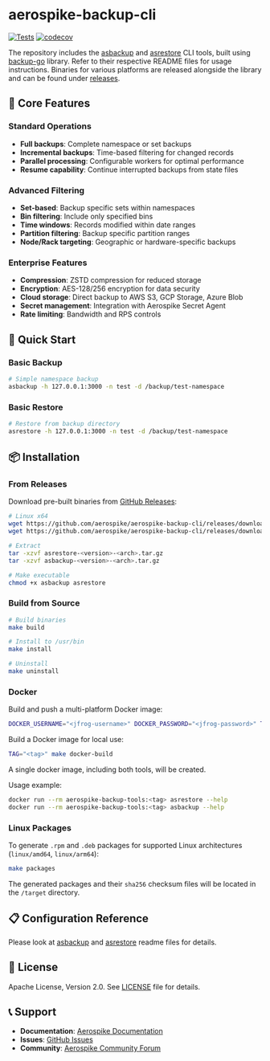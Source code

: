 # aerospike-backup-cli
[![Tests](https://github.com/aerospike/backup-go/actions/workflows/tests.yml/badge.svg)](https://github.com/aerospike/aerospike-backup-cli/actions/workflows/tests.yml)
[![codecov](https://codecov.io/gh/aerospike/backup-go/graph/badge.svg?token=S0gfl2zCcZ)](https://codecov.io/gh/aerospike/aerospike-backup-cli)

The repository includes the [asbackup](./asbackup) and [asrestore](./asrestore) CLI tools,
built using [backup-go](https://github.com/aerospike/backup-go) library.
Refer to their respective README files for usage instructions.
Binaries for various platforms are released alongside the library and can be found under
[releases](https://github.com/aerospike/aerospike-backup-cli/releases).

## 🔧 Core Features

### Standard Operations
- **Full backups**: Complete namespace or set backups
- **Incremental backups**: Time-based filtering for changed records
- **Parallel processing**: Configurable workers for optimal performance
- **Resume capability**: Continue interrupted backups from state files

### Advanced Filtering
- **Set-based**: Backup specific sets within namespaces
- **Bin filtering**: Include only specified bins
- **Time windows**: Records modified within date ranges
- **Partition filtering**: Backup specific partition ranges
- **Node/Rack targeting**: Geographic or hardware-specific backups

### Enterprise Features
- **Compression**: ZSTD compression for reduced storage
- **Encryption**: AES-128/256 encryption for data security
- **Cloud storage**: Direct backup to AWS S3, GCP Storage, Azure Blob
- **Secret management**: Integration with Aerospike Secret Agent
- **Rate limiting**: Bandwidth and RPS controls

## 🚀 Quick Start

### Basic Backup
```bash
# Simple namespace backup
asbackup -h 127.0.0.1:3000 -n test -d /backup/test-namespace
```

### Basic Restore
```bash
# Restore from backup directory
asrestore -h 127.0.0.1:3000 -n test -d /backup/test-namespace
```

## 📦 Installation

### From Releases
Download pre-built binaries from [GitHub Releases](https://github.com/aerospike/aerospike-backup-cli/releases):

```bash
# Linux x64
wget https://github.com/aerospike/aerospike-backup-cli/releases/download/<version>/asrestore-<version>-<arch>.tar.gz
wget https://github.com/aerospike/aerospike-backup-cli/releases/download/<version>/asbackup-<version>-<arch>.tar.gz

# Extract
tar -xzvf asrestore-<version>-<arch>.tar.gz
tar -xzvf asbackup-<version>-<arch>.tar.gz

# Make executable
chmod +x asbackup asrestore
```

### Build from Source
```bash
# Build binaries
make build

# Install to /usr/bin
make install

# Uninstall
make uninstall
```

### Docker
Build and push a multi-platform Docker image:
```bash
DOCKER_USERNAME="<jfrog-username>" DOCKER_PASSWORD="<jfrog-password>" TAG="<tag>" make docker-buildx 
```

Build a Docker image for local use:
```bash
TAG="<tag>" make docker-build
```

A single docker image, including both tools, will be created.

Usage example:

```bash
docker run --rm aerospike-backup-tools:<tag> asrestore --help
docker run --rm aerospike-backup-tools:<tag> asbackup --help
```

### Linux Packages
To generate `.rpm` and `.deb` packages for supported Linux architectures (`linux/amd64`, `linux/arm64`):
```bash
make packages
```
The generated packages and their `sha256` checksum files will be located in the `/target` directory.

## 📋 Configuration Reference

Please look at [asbackup](./asbackup/readme.md) and [asrestore](./asrestore/readme.md) readme files for details.

## 📄 License

Apache License, Version 2.0. See [LICENSE](LICENSE) file for details.

## 📞 Support

- **Documentation**: [Aerospike Documentation](https://aerospike.com/docs/tools/backup/)
- **Issues**: [GitHub Issues](https://github.com/aerospike/aerospike-backup-cli/issues)
- **Community**: [Aerospike Community Forum](https://discuss.aerospike.com/)
